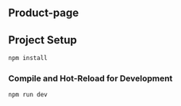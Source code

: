 ## Product-page

## Project Setup

```sh
npm install
```

### Compile and Hot-Reload for Development

```sh
npm run dev
```
